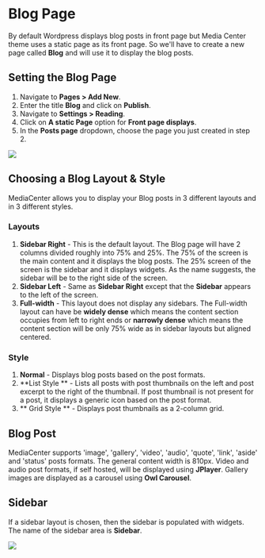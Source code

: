 # Blog Page

By default Wordpress displays blog posts in front page but Media Center theme uses a static page as its front page. So we'll have to create a new page called **Blog** and will use it to display the blog posts.

## Setting the Blog Page

1. Navigate to **Pages > Add New**.
2. Enter the title **Blog** and click on **Publish**.
3. Navigate to **Settings > Reading**.
4. Click on **A static Page** option for **Front page displays**.
5. In the **Posts page** dropdown, choose the page you just created in step 2.

![](https://raw.githubusercontent.com/ibndawood/mcwpdoc/master/assets/images/reading-settings-blog.png)

## Choosing a Blog Layout & Style

MediaCenter allows you to display your Blog posts in 3 different layouts and in 3 different styles.

### Layouts

1. **Sidebar Right** - This is the default layout. The Blog page will have 2 columns divided roughly into 75% and 25%. The 75% of the screen is the main content and it displays the blog posts. The 25% screen of the screen is the sidebar and it displays widgets. As the name suggests, the sidebar will be to the right side of the screen.
2. **Sidebar Left** - Same as **Sidebar Right** except that the **Sidebar** appears to the left of the screen.
3. **Full-width** - This layout does not display any sidebars. The Full-width layout can have be **widely dense** which means the content section occupies from left to right ends or **narrowly dense** which means the content section will be only 75% wide as in sidebar layouts but aligned centered.


### Style

1. **Normal** - Displays blog posts based on the post formats.
2. **List Style ** - Lists all posts with post thumbnails on the left and post excerpt to the right of the thumbnail. If post thumbnail is not present for a post, it displays a generic icon based on the post format.
3. ** Grid Style ** - Displays post thumbnails as a 2-column grid.

## Blog Post

MediaCenter supports 'image', 'gallery', 'video', 'audio', 'quote', 'link', 'aside' and 'status' posts formats. The general content width is 810px. Video and audio post formats, if self hosted, will be displayed using **JPlayer**. Gallery images are displayed as a carousel using **Owl Carousel**.

## Sidebar

If a sidebar layout is chosen, then the sidebar is populated with widgets. The name of the sidebar area is **Sidebar**.

![](https://raw.githubusercontent.com/ibndawood/mcwpdoc/master/assets/images/sidebar-blog.png)

